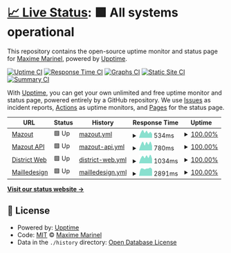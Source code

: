 # [📈 Live Status](https://demo.upptime.js.org): <!--live status--> **🟩 All systems operational**

This repository contains the open-source uptime monitor and status page for [Maxime Marinel](https://demo.upptime.js.org), powered by [Upptime](https://github.com/upptime/upptime).

[![Uptime CI](https://github.com/bourvill/upptime/workflows/Uptime%20CI/badge.svg)](https://github.com/bourvill/upptime/actions?query=workflow%3A%22Uptime+CI%22)
[![Response Time CI](https://github.com/bourvill/upptime/workflows/Response%20Time%20CI/badge.svg)](https://github.com/bourvill/upptime/actions?query=workflow%3A%22Response+Time+CI%22)
[![Graphs CI](https://github.com/bourvill/upptime/workflows/Graphs%20CI/badge.svg)](https://github.com/bourvill/upptime/actions?query=workflow%3A%22Graphs+CI%22)
[![Static Site CI](https://github.com/bourvill/upptime/workflows/Static%20Site%20CI/badge.svg)](https://github.com/bourvill/upptime/actions?query=workflow%3A%22Static+Site+CI%22)
[![Summary CI](https://github.com/bourvill/upptime/workflows/Summary%20CI/badge.svg)](https://github.com/bourvill/upptime/actions?query=workflow%3A%22Summary+CI%22)

With [Upptime](https://upptime.js.org), you can get your own unlimited and free uptime monitor and status page, powered entirely by a GitHub repository. We use [Issues](https://github.com/bourvill/upptime/issues) as incident reports, [Actions](https://github.com/bourvill/upptime/actions) as uptime monitors, and [Pages](https://demo.upptime.js.org) for the status page.

<!--start: status pages-->
<!-- This summary is generated by Upptime (https://github.com/upptime/upptime) -->
<!-- Do not edit this manually, your changes will be overwritten -->
<!-- prettier-ignore -->
| URL | Status | History | Response Time | Uptime |
| --- | ------ | ------- | ------------- | ------ |
| <img alt="" src="https://favicons.githubusercontent.com/mazout.info" height="13"> [Mazout](https://mazout.info) | 🟩 Up | [mazout.yml](https://github.com/bourvill/upptime/commits/HEAD/history/mazout.yml) | <details><summary><img alt="Response time graph" src="./graphs/mazout/response-time-week.png" height="20"> 534ms</summary><br><a href="https://bourvill.github.io/upptime/history/mazout"><img alt="Response time 556" src="https://img.shields.io/endpoint?url=https%3A%2F%2Fraw.githubusercontent.com%2Fbourvill%2Fupptime%2FHEAD%2Fapi%2Fmazout%2Fresponse-time.json"></a><br><a href="https://bourvill.github.io/upptime/history/mazout"><img alt="24-hour response time 694" src="https://img.shields.io/endpoint?url=https%3A%2F%2Fraw.githubusercontent.com%2Fbourvill%2Fupptime%2FHEAD%2Fapi%2Fmazout%2Fresponse-time-day.json"></a><br><a href="https://bourvill.github.io/upptime/history/mazout"><img alt="7-day response time 534" src="https://img.shields.io/endpoint?url=https%3A%2F%2Fraw.githubusercontent.com%2Fbourvill%2Fupptime%2FHEAD%2Fapi%2Fmazout%2Fresponse-time-week.json"></a><br><a href="https://bourvill.github.io/upptime/history/mazout"><img alt="30-day response time 556" src="https://img.shields.io/endpoint?url=https%3A%2F%2Fraw.githubusercontent.com%2Fbourvill%2Fupptime%2FHEAD%2Fapi%2Fmazout%2Fresponse-time-month.json"></a><br><a href="https://bourvill.github.io/upptime/history/mazout"><img alt="1-year response time 556" src="https://img.shields.io/endpoint?url=https%3A%2F%2Fraw.githubusercontent.com%2Fbourvill%2Fupptime%2FHEAD%2Fapi%2Fmazout%2Fresponse-time-year.json"></a></details> | <details><summary><a href="https://bourvill.github.io/upptime/history/mazout">100.00%</a></summary><a href="https://bourvill.github.io/upptime/history/mazout"><img alt="All-time uptime 100.00%" src="https://img.shields.io/endpoint?url=https%3A%2F%2Fraw.githubusercontent.com%2Fbourvill%2Fupptime%2FHEAD%2Fapi%2Fmazout%2Fuptime.json"></a><br><a href="https://bourvill.github.io/upptime/history/mazout"><img alt="24-hour uptime 100.00%" src="https://img.shields.io/endpoint?url=https%3A%2F%2Fraw.githubusercontent.com%2Fbourvill%2Fupptime%2FHEAD%2Fapi%2Fmazout%2Fuptime-day.json"></a><br><a href="https://bourvill.github.io/upptime/history/mazout"><img alt="7-day uptime 100.00%" src="https://img.shields.io/endpoint?url=https%3A%2F%2Fraw.githubusercontent.com%2Fbourvill%2Fupptime%2FHEAD%2Fapi%2Fmazout%2Fuptime-week.json"></a><br><a href="https://bourvill.github.io/upptime/history/mazout"><img alt="30-day uptime 100.00%" src="https://img.shields.io/endpoint?url=https%3A%2F%2Fraw.githubusercontent.com%2Fbourvill%2Fupptime%2FHEAD%2Fapi%2Fmazout%2Fuptime-month.json"></a><br><a href="https://bourvill.github.io/upptime/history/mazout"><img alt="1-year uptime 100.00%" src="https://img.shields.io/endpoint?url=https%3A%2F%2Fraw.githubusercontent.com%2Fbourvill%2Fupptime%2FHEAD%2Fapi%2Fmazout%2Fuptime-year.json"></a></details>
| <img alt="" src="https://favicons.githubusercontent.com/api.mazout.info" height="13"> [Mazout API](https://api.mazout.info/v2) | 🟩 Up | [mazout-api.yml](https://github.com/bourvill/upptime/commits/HEAD/history/mazout-api.yml) | <details><summary><img alt="Response time graph" src="./graphs/mazout-api/response-time-week.png" height="20"> 780ms</summary><br><a href="https://bourvill.github.io/upptime/history/mazout-api"><img alt="Response time 757" src="https://img.shields.io/endpoint?url=https%3A%2F%2Fraw.githubusercontent.com%2Fbourvill%2Fupptime%2FHEAD%2Fapi%2Fmazout-api%2Fresponse-time.json"></a><br><a href="https://bourvill.github.io/upptime/history/mazout-api"><img alt="24-hour response time 839" src="https://img.shields.io/endpoint?url=https%3A%2F%2Fraw.githubusercontent.com%2Fbourvill%2Fupptime%2FHEAD%2Fapi%2Fmazout-api%2Fresponse-time-day.json"></a><br><a href="https://bourvill.github.io/upptime/history/mazout-api"><img alt="7-day response time 780" src="https://img.shields.io/endpoint?url=https%3A%2F%2Fraw.githubusercontent.com%2Fbourvill%2Fupptime%2FHEAD%2Fapi%2Fmazout-api%2Fresponse-time-week.json"></a><br><a href="https://bourvill.github.io/upptime/history/mazout-api"><img alt="30-day response time 757" src="https://img.shields.io/endpoint?url=https%3A%2F%2Fraw.githubusercontent.com%2Fbourvill%2Fupptime%2FHEAD%2Fapi%2Fmazout-api%2Fresponse-time-month.json"></a><br><a href="https://bourvill.github.io/upptime/history/mazout-api"><img alt="1-year response time 757" src="https://img.shields.io/endpoint?url=https%3A%2F%2Fraw.githubusercontent.com%2Fbourvill%2Fupptime%2FHEAD%2Fapi%2Fmazout-api%2Fresponse-time-year.json"></a></details> | <details><summary><a href="https://bourvill.github.io/upptime/history/mazout-api">100.00%</a></summary><a href="https://bourvill.github.io/upptime/history/mazout-api"><img alt="All-time uptime 100.00%" src="https://img.shields.io/endpoint?url=https%3A%2F%2Fraw.githubusercontent.com%2Fbourvill%2Fupptime%2FHEAD%2Fapi%2Fmazout-api%2Fuptime.json"></a><br><a href="https://bourvill.github.io/upptime/history/mazout-api"><img alt="24-hour uptime 100.00%" src="https://img.shields.io/endpoint?url=https%3A%2F%2Fraw.githubusercontent.com%2Fbourvill%2Fupptime%2FHEAD%2Fapi%2Fmazout-api%2Fuptime-day.json"></a><br><a href="https://bourvill.github.io/upptime/history/mazout-api"><img alt="7-day uptime 100.00%" src="https://img.shields.io/endpoint?url=https%3A%2F%2Fraw.githubusercontent.com%2Fbourvill%2Fupptime%2FHEAD%2Fapi%2Fmazout-api%2Fuptime-week.json"></a><br><a href="https://bourvill.github.io/upptime/history/mazout-api"><img alt="30-day uptime 100.00%" src="https://img.shields.io/endpoint?url=https%3A%2F%2Fraw.githubusercontent.com%2Fbourvill%2Fupptime%2FHEAD%2Fapi%2Fmazout-api%2Fuptime-month.json"></a><br><a href="https://bourvill.github.io/upptime/history/mazout-api"><img alt="1-year uptime 100.00%" src="https://img.shields.io/endpoint?url=https%3A%2F%2Fraw.githubusercontent.com%2Fbourvill%2Fupptime%2FHEAD%2Fapi%2Fmazout-api%2Fuptime-year.json"></a></details>
| <img alt="" src="https://favicons.githubusercontent.com/www.district-web.fr" height="13"> [District Web](https://www.district-web.fr) | 🟩 Up | [district-web.yml](https://github.com/bourvill/upptime/commits/HEAD/history/district-web.yml) | <details><summary><img alt="Response time graph" src="./graphs/district-web/response-time-week.png" height="20"> 1034ms</summary><br><a href="https://bourvill.github.io/upptime/history/district-web"><img alt="Response time 997" src="https://img.shields.io/endpoint?url=https%3A%2F%2Fraw.githubusercontent.com%2Fbourvill%2Fupptime%2FHEAD%2Fapi%2Fdistrict-web%2Fresponse-time.json"></a><br><a href="https://bourvill.github.io/upptime/history/district-web"><img alt="24-hour response time 1069" src="https://img.shields.io/endpoint?url=https%3A%2F%2Fraw.githubusercontent.com%2Fbourvill%2Fupptime%2FHEAD%2Fapi%2Fdistrict-web%2Fresponse-time-day.json"></a><br><a href="https://bourvill.github.io/upptime/history/district-web"><img alt="7-day response time 1034" src="https://img.shields.io/endpoint?url=https%3A%2F%2Fraw.githubusercontent.com%2Fbourvill%2Fupptime%2FHEAD%2Fapi%2Fdistrict-web%2Fresponse-time-week.json"></a><br><a href="https://bourvill.github.io/upptime/history/district-web"><img alt="30-day response time 997" src="https://img.shields.io/endpoint?url=https%3A%2F%2Fraw.githubusercontent.com%2Fbourvill%2Fupptime%2FHEAD%2Fapi%2Fdistrict-web%2Fresponse-time-month.json"></a><br><a href="https://bourvill.github.io/upptime/history/district-web"><img alt="1-year response time 997" src="https://img.shields.io/endpoint?url=https%3A%2F%2Fraw.githubusercontent.com%2Fbourvill%2Fupptime%2FHEAD%2Fapi%2Fdistrict-web%2Fresponse-time-year.json"></a></details> | <details><summary><a href="https://bourvill.github.io/upptime/history/district-web">100.00%</a></summary><a href="https://bourvill.github.io/upptime/history/district-web"><img alt="All-time uptime 100.00%" src="https://img.shields.io/endpoint?url=https%3A%2F%2Fraw.githubusercontent.com%2Fbourvill%2Fupptime%2FHEAD%2Fapi%2Fdistrict-web%2Fuptime.json"></a><br><a href="https://bourvill.github.io/upptime/history/district-web"><img alt="24-hour uptime 100.00%" src="https://img.shields.io/endpoint?url=https%3A%2F%2Fraw.githubusercontent.com%2Fbourvill%2Fupptime%2FHEAD%2Fapi%2Fdistrict-web%2Fuptime-day.json"></a><br><a href="https://bourvill.github.io/upptime/history/district-web"><img alt="7-day uptime 100.00%" src="https://img.shields.io/endpoint?url=https%3A%2F%2Fraw.githubusercontent.com%2Fbourvill%2Fupptime%2FHEAD%2Fapi%2Fdistrict-web%2Fuptime-week.json"></a><br><a href="https://bourvill.github.io/upptime/history/district-web"><img alt="30-day uptime 100.00%" src="https://img.shields.io/endpoint?url=https%3A%2F%2Fraw.githubusercontent.com%2Fbourvill%2Fupptime%2FHEAD%2Fapi%2Fdistrict-web%2Fuptime-month.json"></a><br><a href="https://bourvill.github.io/upptime/history/district-web"><img alt="1-year uptime 100.00%" src="https://img.shields.io/endpoint?url=https%3A%2F%2Fraw.githubusercontent.com%2Fbourvill%2Fupptime%2FHEAD%2Fapi%2Fdistrict-web%2Fuptime-year.json"></a></details>
| <img alt="" src="https://favicons.githubusercontent.com/www.mailledesign.fr" height="13"> [Mailledesign](https://www.mailledesign.fr) | 🟩 Up | [mailledesign.yml](https://github.com/bourvill/upptime/commits/HEAD/history/mailledesign.yml) | <details><summary><img alt="Response time graph" src="./graphs/mailledesign/response-time-week.png" height="20"> 2891ms</summary><br><a href="https://bourvill.github.io/upptime/history/mailledesign"><img alt="Response time 2905" src="https://img.shields.io/endpoint?url=https%3A%2F%2Fraw.githubusercontent.com%2Fbourvill%2Fupptime%2FHEAD%2Fapi%2Fmailledesign%2Fresponse-time.json"></a><br><a href="https://bourvill.github.io/upptime/history/mailledesign"><img alt="24-hour response time 2983" src="https://img.shields.io/endpoint?url=https%3A%2F%2Fraw.githubusercontent.com%2Fbourvill%2Fupptime%2FHEAD%2Fapi%2Fmailledesign%2Fresponse-time-day.json"></a><br><a href="https://bourvill.github.io/upptime/history/mailledesign"><img alt="7-day response time 2891" src="https://img.shields.io/endpoint?url=https%3A%2F%2Fraw.githubusercontent.com%2Fbourvill%2Fupptime%2FHEAD%2Fapi%2Fmailledesign%2Fresponse-time-week.json"></a><br><a href="https://bourvill.github.io/upptime/history/mailledesign"><img alt="30-day response time 2905" src="https://img.shields.io/endpoint?url=https%3A%2F%2Fraw.githubusercontent.com%2Fbourvill%2Fupptime%2FHEAD%2Fapi%2Fmailledesign%2Fresponse-time-month.json"></a><br><a href="https://bourvill.github.io/upptime/history/mailledesign"><img alt="1-year response time 2905" src="https://img.shields.io/endpoint?url=https%3A%2F%2Fraw.githubusercontent.com%2Fbourvill%2Fupptime%2FHEAD%2Fapi%2Fmailledesign%2Fresponse-time-year.json"></a></details> | <details><summary><a href="https://bourvill.github.io/upptime/history/mailledesign">100.00%</a></summary><a href="https://bourvill.github.io/upptime/history/mailledesign"><img alt="All-time uptime 100.00%" src="https://img.shields.io/endpoint?url=https%3A%2F%2Fraw.githubusercontent.com%2Fbourvill%2Fupptime%2FHEAD%2Fapi%2Fmailledesign%2Fuptime.json"></a><br><a href="https://bourvill.github.io/upptime/history/mailledesign"><img alt="24-hour uptime 100.00%" src="https://img.shields.io/endpoint?url=https%3A%2F%2Fraw.githubusercontent.com%2Fbourvill%2Fupptime%2FHEAD%2Fapi%2Fmailledesign%2Fuptime-day.json"></a><br><a href="https://bourvill.github.io/upptime/history/mailledesign"><img alt="7-day uptime 100.00%" src="https://img.shields.io/endpoint?url=https%3A%2F%2Fraw.githubusercontent.com%2Fbourvill%2Fupptime%2FHEAD%2Fapi%2Fmailledesign%2Fuptime-week.json"></a><br><a href="https://bourvill.github.io/upptime/history/mailledesign"><img alt="30-day uptime 100.00%" src="https://img.shields.io/endpoint?url=https%3A%2F%2Fraw.githubusercontent.com%2Fbourvill%2Fupptime%2FHEAD%2Fapi%2Fmailledesign%2Fuptime-month.json"></a><br><a href="https://bourvill.github.io/upptime/history/mailledesign"><img alt="1-year uptime 100.00%" src="https://img.shields.io/endpoint?url=https%3A%2F%2Fraw.githubusercontent.com%2Fbourvill%2Fupptime%2FHEAD%2Fapi%2Fmailledesign%2Fuptime-year.json"></a></details>

<!--end: status pages-->

[**Visit our status website →**](https://demo.upptime.js.org)

## 📄 License

- Powered by: [Upptime](https://github.com/upptime/upptime)
- Code: [MIT](./LICENSE) © [Maxime Marinel](https://demo.upptime.js.org)
- Data in the `./history` directory: [Open Database License](https://opendatacommons.org/licenses/odbl/1-0/)

